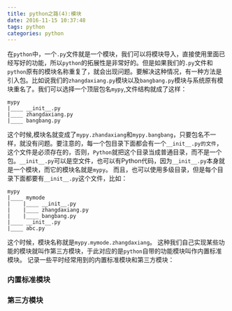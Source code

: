 ```yaml
---
title: python之路(4):模块
date: 2016-11-15 10:37:48
tags: python
categories: python
---
```

在`python`中，一个`.py`文件就是一个模块，我们可以将模块导入，直接使用里面已经写好的功能，所以`python`的拓展性是非常好的。但是如果我们的`.py`文件和`python`原有的模块名称重复了，就会出现问题。要解决这种情况，有一种方法是引入包。比如说我们的`zhangdaxiang.py`模块以及`bangbang.py`模块与系统原有模块重名了。我们可以选择一个顶层包名`mypy`,文件结构就成了这样：
```
mypy 
|____ __init__.py
|____ zhangdaxiang.py
|____ bangbang.py
```
这个时候,模块名就变成了`mypy.zhandaxiang`和`mypy.bangbang`，只要包名不一样，就没有问题。要注意的，每一个包目录下面都会有一个`__init__.py的文件`，这个文件是必须存在的，否则，`Python`就把这个目录当成普通目录，而不是一个包。`__init__.py`可以是空文件，也可以有Python代码，因为`__init__.py`本身就是一个模块，而它的模块名就是`mypy`。
而且，也可以使用多级目录，但是每个目录下面都要有`__init__.py`这个文件，比如：
```
mypy
|____ mymode
|	 |____ __init__.py
|	 |____ zhangdaxiang.py
|	 |____ bangbang.py
|____ __init__.py
|____ abc.py
```
这个时候，模块名称就是`mypy.mymode.zhangdaxiang`。
这种我们自己实现某些功能的模块就叫作第三方模块，于此对应的是`python`自带的功能模块叫作内置标准模块。
记录一些平时经常用到的内置标准模块和第三方模块：
### 内置标准模块
### 第三方模块
